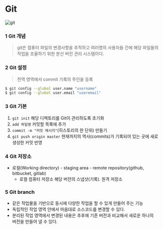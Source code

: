 # Git



![git](https://images.velog.io/post-images/nakta/8bfae650-0614-11ea-b43d-199dcf8e87f3/git.png)







### 1 Git 개념

> git은 컴퓨터 파일의 변경사항을 추적하고 여러명의 사용자들 간에 해당 파일들의 작업을 조율하기 위한 분산 버전 관리 시스템이다.



### 2 Git 설정

> 전역 영역에서 commit 기록의 주인을 등록

```bash
$ git config --global user.name "username"
$ git config --global user.email "useremail"
```



### 3 Git 기본

1. `git init` 해당 디렉토리를 Git이 관리하도록 초기화
2. `add 파일명` 커밋할 목록에 추가
3. `commit -m "커밋 메시지"`(히스토리의 한 단위) 만들기
4. `git push origin master` 현재까지의 역사(commits)가 기록되어 있는 곳에 새로 생성한 커밋 반영



### 4 Git 저장소

- 로컬(Working directory) - staging area - remote repository(github, bitbucket, gitlab)
  - 로컬 컴퓨터 저장소 해당 버전의 스냅샷(기록). 원격 저장소



### 5 Git branch

- 같은 작업물을 기반으로 동시에 다양한 작업을 할 수 있게 만들어 주는 기능
- 독립적인 작업 영역 안에서 마음대로 소스코드를 변경할 수 있다. 
- 분리된 작업 영역에서 변경된 내용은 추후에 기존 버전과 비교해서 새로운 하나의 버전을 만들어 낼 수 있다.